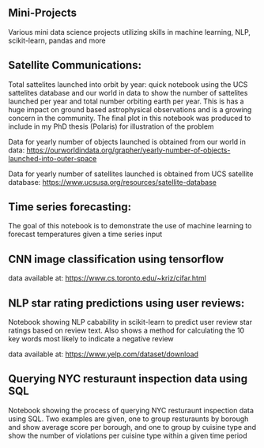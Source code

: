 ## Mini-Projects
Various mini data science projects utilizing skills in machine learning, NLP, scikit-learn, pandas and more

## Satellite Communications:
Total sattelites launched into orbit by year: quick notebook using the UCS sattelites database and our world in data to show the number of sattelites launched per year and total number orbiting earth per year. This is has a huge impact on ground based astrophysical observations and is a growing concern in the community. The final plot in this notebook was produced to include in my PhD thesis (Polaris) for illustration of the problem

Data for yearly number of objects launched is obtained from our world in data: https://ourworldindata.org/grapher/yearly-number-of-objects-launched-into-outer-space

Data for yearly number of satellites launched is obtained from UCS satellite database: https://www.ucsusa.org/resources/satellite-database

## Time series forecasting:
The goal of this notebook is to demonstrate the use of machine learning to forecast temperatures given a time series input

## CNN image classification using tensorflow

data available at: https://www.cs.toronto.edu/~kriz/cifar.html

## NLP star rating predictions using user reviews:

Notebook showing NLP cabability in scikit-learn to predict user review star ratings based on review text. Also shows a method for calculating the 10 key words most likely to indicate a negative review

data available at: https://www.yelp.com/dataset/download

## Querying NYC resturaunt inspection data using SQL
Notebook showing the process of querying NYC resturaunt inspection data using SQL. Two examples are given, one to group resturaunts by borough and show average score per borough, and one to group by cuisine type and show the number of violations per cuisine type within a given time period
